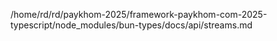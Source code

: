 /home/rd/rd/paykhom-2025/framework-paykhom-com-2025-typescript/node_modules/bun-types/docs/api/streams.md